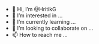 - 👋 Hi, I’m @HritikG
- 👀 I’m interested in ...
- 🌱 I’m currently learning ...
- 💞️ I’m looking to collaborate on ...
- 📫 How to reach me ...

<!---
HritikG/HritikG is a ✨ special ✨ repository because its `README.md` (this file) appears on your GitHub profile.
You can click the Preview link to take a look at your changes.
--->
